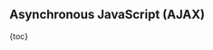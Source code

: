 ## Asynchronous JavaScript (AJAX)

{toc}

<!-- TODO: translation -->
<!-- translate whole file doc/ru/manual/dg-ajax.md -->
